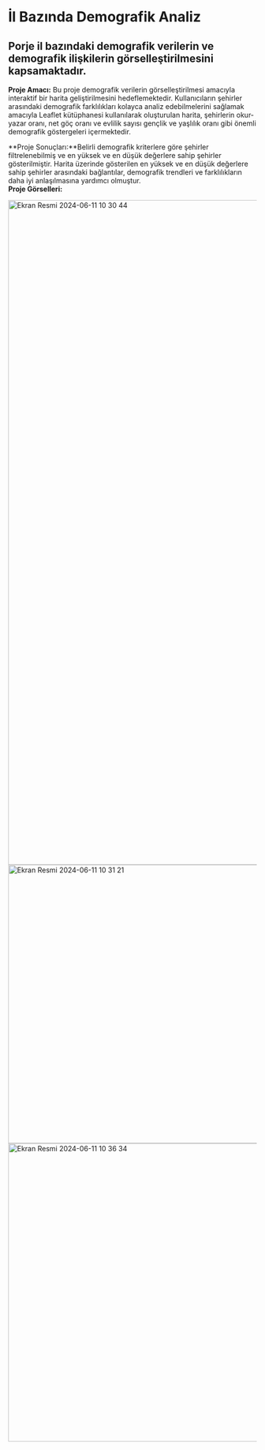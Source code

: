# İl Bazında Demografik Analiz
## Porje il bazındaki demografik verilerin ve demografik ilişkilerin görselleştirilmesini kapsamaktadır.

**Proje Amacı:** Bu proje demografik verilerin görselleştirilmesi amacıyla interaktif bir harita geliştirilmesini hedeflemektedir. Kullanıcıların şehirler arasındaki demografik farklılıkları kolayca analiz edebilmelerini sağlamak amacıyla Leaflet kütüphanesi kullanılarak oluşturulan harita, şehirlerin okur-yazar oranı, net göç oranı ve evlilik sayısı gençlik ve yaşlılık oranı gibi önemli demografik göstergeleri içermektedir.

**Proje Sonuçları:**Belirli demografik kriterlere göre şehirler filtrelenebilmiş ve en yüksek ve en düşük değerlere sahip şehirler gösterilmiştir. Harita üzerinde gösterilen en yüksek ve en düşük değerlere sahip şehirler arasındaki bağlantılar, demografik trendleri ve farklılıkların daha iyi anlaşılmasına yardımcı olmuştur.  
**Proje Görselleri:**

<img width="1346" alt="Ekran Resmi 2024-06-11 10 30 44" src="https://github.com/muhammedgmbsg/Il_Bazinda_Demografik_Analiz_Veri_Gorsellestirme/assets/95706061/14a6bd1d-94d6-4937-8574-d1ab9d0817ec">

<img width="564" alt="Ekran Resmi 2024-06-11 10 31 21" src="https://github.com/muhammedgmbsg/Il_Bazinda_Demografik_Analiz_Veri_Gorsellestirme/assets/95706061/99af2da7-174d-47f1-98b1-c7f510f10c77">

<img width="604" alt="Ekran Resmi 2024-06-11 10 36 34" src="https://github.com/muhammedgmbsg/Il_Bazinda_Demografik_Analiz_Veri_Gorsellestirme/assets/95706061/bfab7537-531d-490a-9d4c-b42f188013db">
